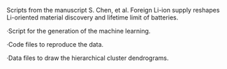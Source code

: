 Scripts from the manuscript S. Chen, et al. Foreign Li-ion supply reshapes Li-oriented material discovery and lifetime limit of batteries. 

·Script for the generation of the machine learning. 

·Code files to reproduce the data. 

·Data files to draw the hierarchical cluster dendrograms.
